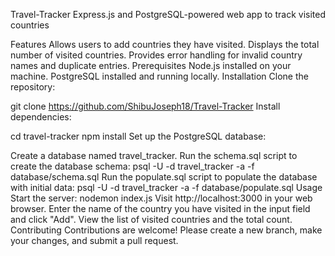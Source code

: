 Travel-Tracker
Express.js and PostgreSQL-powered web app to track visited countries

Features
Allows users to add countries they have visited.
Displays the total number of visited countries.
Provides error handling for invalid country names and duplicate entries.
Prerequisites
Node.js installed on your machine.
PostgreSQL installed and running locally.
Installation
Clone the repository:

git clone https://github.com/ShibuJoseph18/Travel-Tracker
Install dependencies:

cd travel-tracker
npm install
Set up the PostgreSQL database:

Create a database named travel_tracker.
Run the schema.sql script to create the database schema:
psql -U <username> -d travel_tracker -a -f database/schema.sql
Run the populate.sql script to populate the database with initial data:
psql -U <username> -d travel_tracker -a -f database/populate.sql
Usage
Start the server:
nodemon index.js
Visit http://localhost:3000 in your web browser.
Enter the name of the country you have visited in the input field and click "Add".
View the list of visited countries and the total count.
Contributing
Contributions are welcome! Please create a new branch, make your changes, and submit a pull request.

